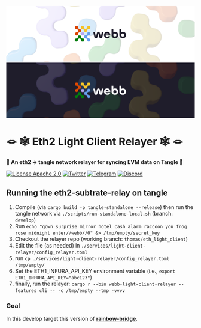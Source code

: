 <div align="center">
<a href="https://www.webb.tools/">
    
![Webb Logo](./assets/webb_banner_light.png#gh-light-mode-only)
![Webb Logo](./assets/webb_banner_dark.png#gh-dark-mode-only)
  </a>
  </div>
<h1 align="left"> 🪢 🕸️ Eth2 Light Client Relayer 🕸️ 🪢 </h1>
<p align="left">
    <strong>🚀 An eth2 -> tangle network relayer for syncing EVM data on Tangle 🚀</strong>
</p>

<div align="left" >

[![License Apache 2.0](https://img.shields.io/badge/License-Apache%202.0-blue.svg?style=flat-square)](https://opensource.org/licenses/Apache-2.0)
[![Twitter](https://img.shields.io/twitter/follow/webbprotocol.svg?style=flat-square&label=Twitter&color=1DA1F2)](https://twitter.com/webbprotocol)
[![Telegram](https://img.shields.io/badge/Telegram-gray?logo=telegram)](https://t.me/webbprotocol)
[![Discord](https://img.shields.io/discord/833784453251596298.svg?style=flat-square&label=Discord&logo=discord)](https://discord.gg/cv8EfJu3Tn)

</div>

## Running the eth2-subtrate-relay on tangle

1. Compile (via `cargo build -p tangle-standalone --release`) then run the tangle network via `./scripts/run-standalone-local.sh` (branch: `develop`)
2. Run `echo "gown surprise mirror hotel cash alarm raccoon you frog rose midnight enter//webb//0" &> /tmp/empty/secret_key`
4. Checkout the relayer repo (working branch: `thomas/eth_light_client`)
5. Edit the file (as needed) in `./services/light-client-relayer/config_relayer.toml`
6. run `cp ./services/light-client-relayer/config_relayer.toml /tmp/empty/`
7. Set the ETH1_INFURA_API_KEY environment variable (i.e., `export ETH1_INFURA_API_KEY="abc123"`)
8. finally, run the relayer: `cargo r --bin webb-light-client-relayer --features cli -- -c /tmp/empty --tmp -vvvv`

### Goal
In this develop target this version of [**rainbow-bridge**](https://github.com/webb-tools/rainbow-bridge/tree/c0d3986941dbf7f730cc3978c8b27e7e292d41fd).
